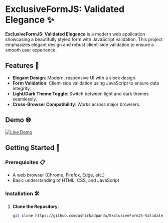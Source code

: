 
# ExclusiveFormJS: Validated Elegance ✨

**ExclusiveFormJS: Validated Elegance** is a modern web application showcasing a beautifully styled form with JavaScript validation. This project emphasizes elegant design and robust client-side validation to ensure a smooth user experience.

## Features 🚀

- **Elegant Design**: Modern, responsive UI with a sleek design.
- **Form Validation**: Client-side validation using JavaScript to ensure data integrity.
- **Light/Dark Theme Toggle**: Switch between light and dark themes seamlessly.
- **Cross-Browser Compatibility**: Works across major browsers.

## Demo 🌐

[![Live Demo](https://img.shields.io/badge/Demo-Available-blue)](https://ashirbadpanda.github.io/ExclusiveFormJS-Validated-Elegance/)

## Getting Started 🏁

### Prerequisites 📋

- A web browser (Chrome, Firefox, Edge, etc.)
- Basic understanding of HTML, CSS, and JavaScript

### Installation 🛠️

1. **Clone the Repository**:

   ```bash
   git clone https://github.com/ashirbadpanda/ExclusiveFormJS-Validated-Elegance.git
